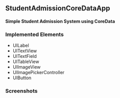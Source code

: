 ## StudentAdmissionCoreDataApp
#### Simple Student Admission System using CoreData
### Implemented Elements
* UILabel
* UITextView
* UITextField
* UITableView
* UIImageView
* UIImagePickerController
* UIButton
### Screenshots


